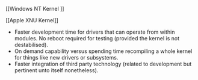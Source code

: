 [[Windows NT Kernel ]]

[[Apple XNU Kernel]]

-   Faster development time for drivers that can operate from within modules. No reboot required for testing (provided the kernel is not destabilised).
-   On demand capability versus spending time recompiling a whole kernel for things like new drivers or subsystems.
-   Faster integration of third party technology (related to development but pertinent unto itself nonetheless).